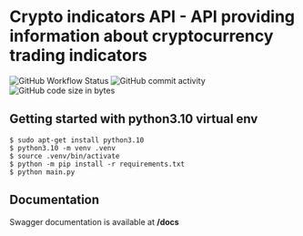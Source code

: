 # Crypto indicators API - API providing information about cryptocurrency trading indicators

![GitHub Workflow Status](https://img.shields.io/github/workflow/status/Forwall100/crypto-indicators-api/pytest?label=tests)
![GitHub commit activity](https://img.shields.io/github/commit-activity/w/Forwall100/crypto-indicators-api)
![GitHub code size in bytes](https://img.shields.io/github/languages/code-size/Forwall100/crypto-indicators-api)

## Getting started with python3.10 virtual env

```
$ sudo apt-get install python3.10
$ python3.10 -m venv .venv
$ source .venv/bin/activate
$ python -m pip install -r requirements.txt
$ python main.py
```

## Documentation

Swagger documentation is available at **/docs**

